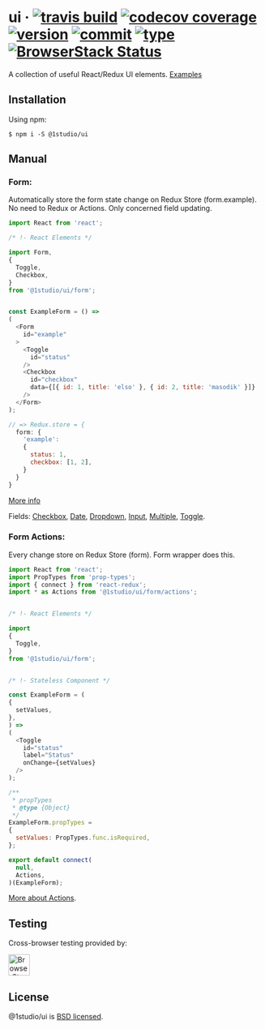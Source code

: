 # ui &middot; [![travis build](https://img.shields.io/travis/roberto404/ui.svg)](https://travis-ci.org/roberto404/ui) [![codecov coverage](https://img.shields.io/codecov/c/github/roberto404/ui.svg)](https://codecov.io/gh/roberto404/ui) [![version](https://img.shields.io/npm/v/@1studio/ui.svg)](http://npm.im/@1studio/ui) [![commit](https://img.shields.io/badge/commitizen-friendly-brightgreen.svg)](http://commitizen.github.io/cz-cli/) [![type](https://img.shields.io/badge/type%20checking-flow-yellow.svg)](https://flow.org/) [![BrowserStack Status](https://automate.browserstack.com/badge.svg?badge_key=aTd0NExIVkRlU1paUE9wb28wZ29ZeldnYkhCSEh1ZFduMm80NkpabHBjdz0tLVJXQWM2aFBDNWlsdE5sK0tiakl0bHc9PQ==--4107ce3902fc6062c0099cef44e9051b637f7b96)](https://automate.browserstack.com/public-build/aTd0NExIVkRlU1paUE9wb28wZ29ZeldnYkhCSEh1ZFduMm80NkpabHBjdz0tLVJXQWM2aFBDNWlsdE5sK0tiakl0bHc9PQ==--4107ce3902fc6062c0099cef44e9051b637f7b96)

A collection of useful React/Redux UI elements. [Examples](https://roberto404.github.io/ui/)

## Installation

Using npm:
```shell
$ npm i -S @1studio/ui
```

## Manual

### Form:

Automatically store the form state change on Redux Store (form.example). No need to Redux or Actions. Only concerned field updating.

```javascript
import React from 'react';

/* !- React Elements */

import Form,
{
  Toggle,
  Checkbox,
}
from '@1studio/ui/form';


const ExampleForm = () =>
(
  <Form
    id="example"
  >
    <Toggle
      id="status"
    />
    <Checkbox
      id="checkbox"
      data={[{ id: 1, title: 'elso' }, { id: 2, title: 'masodik' }]}
    />
  </Form>
);

// => Redux.store = {
  form: {
    'example':
    {
      status: 1,
      checkbox: [1, 2],
    }
  }
}
```
[More info](./docs/form.md)

Fields: [Checkbox](./docs/checkbox.md), [Date](./docs/date.md), [Dropdown](./docs/dropdown.md), [Input](./docs/input.md), [Multiple](./docs/multiple.md), [Toggle](./docs/toggle.md).


### Form Actions:

Every change store on Redux Store (form). Form wrapper does this.

```javascript
import React from 'react';
import PropTypes from 'prop-types';
import { connect } from 'react-redux';
import * as Actions from '@1studio/ui/form/actions';


/* !- React Elements */

import
{
  Toggle,
}
from '@1studio/ui/form';


/* !- Stateless Component */

const ExampleForm = (
{
  setValues,
},
) =>
(
  <Toggle
    id="status"
    label="Status"
    onChange={setValues}
  />
);

/**
 * propTypes
 * @type {Object}
 */
ExampleForm.propTypes =
{
  setValues: PropTypes.func.isRequired,
};

export default connect(
  null,
  Actions,
)(ExampleForm);
```

[More about Actions](./MANUAL.md).

## Testing

Cross-browser testing provided by:

<a href="http://browserstack.com"><img height="42" src="https://roberto404.github.io/ui/images/browserstack.png" alt="BrowserStack"></a>

## License

@1studio/ui is [BSD licensed](./LICENSE).
